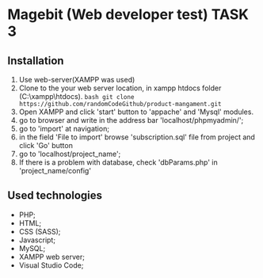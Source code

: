 # Magebit (Web developer test) TASK 3

## Installation

1. Use web-server(XAMPP was used)
2. Clone to the your web server location, in xampp htdocs folder (C:\xampp\htdocs\).
```bash git clone https://github.com/randomCodeGithub/product-mangament.git```
3. Open XAMPP and click 'start' button to 'appache' and 'Mysql' modules.
4. go to browser and write in the address bar 'localhost/phpmyadmin/';
5. go to 'import' at navigation;
6. in the field 'File to import' browse 'subscription.sql' file from project and click 'Go' button
7. go to 'localhost/project_name';
8. If there is a problem with database, check 'dbParams.php' in 'project_name/config'

## Used technologies

* PHP;
* HTML;
* CSS (SASS);
* Javascript;
* MySQL;
* XAMPP web server;
* Visual Studio Code;